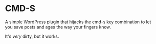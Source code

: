 # CMD-S

A simple WordPress plugin that hijacks the cmd-s key combination to let you save posts and ages the way your fingers know.

It's *very* dirty, but it works.